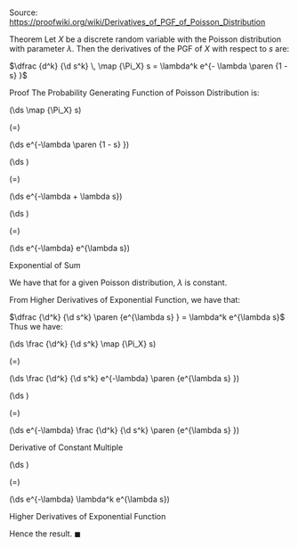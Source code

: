 # 

Source: https://proofwiki.org/wiki/Derivatives_of_PGF_of_Poisson_Distribution

Theorem
Let $X$ be a discrete random variable with the Poisson distribution with parameter $\lambda$.
Then the derivatives of the PGF of $X$ with respect to $s$ are:

$\dfrac {d^k} {\d s^k} \, \map {\Pi_X} s = \lambda^k e^{- \lambda \paren {1 - s} }$


Proof
The Probability Generating Function of Poisson Distribution is:














\(\ds \map {\Pi_X} s\)

\(=\)







\(\ds e^{-\lambda \paren {1 - s} }\)




















\(\ds \)

\(=\)







\(\ds e^{-\lambda + \lambda s}\)




















\(\ds \)

\(=\)







\(\ds e^{-\lambda} e^{\lambda s}\)





Exponential of Sum




We have that for a given Poisson distribution, $\lambda$ is constant.

From Higher Derivatives of Exponential Function, we have that:

$\dfrac {\d^k} {\d s^k} \paren {e^{\lambda s} } = \lambda^k e^{\lambda s}$
Thus we have:














\(\ds \frac {\d^k} {\d s^k} \map {\Pi_X} s\)

\(=\)







\(\ds \frac {\d^k} {\d s^k} e^{-\lambda} \paren {e^{\lambda s} }\)




















\(\ds \)

\(=\)







\(\ds e^{-\lambda} \frac {\d^k} {\d s^k} \paren {e^{\lambda s} }\)





Derivative of Constant Multiple














\(\ds \)

\(=\)







\(\ds e^{-\lambda} \lambda^k e^{\lambda s}\)





Higher Derivatives of Exponential Function




Hence the result.
$\blacksquare$





